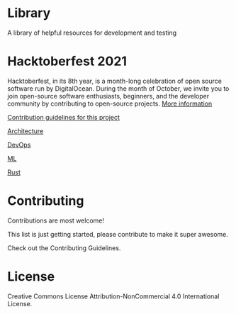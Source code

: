 # Library

A library of helpful resources for development and testing

# Hacktoberfest 2021

Hacktoberfest, in its 8th year, is a month-long celebration of open source software run by DigitalOcean. During the month of October, we invite you to join open-source software enthusiasts, beginners, and the developer community by contributing to open-source projects. [More information](https://hacktoberfest.digitalocean.com)

[Contribution guidelines for this project](https://github.com/WebLegends/Library/wiki/Hacktoberfest-2020)

[Architecture](https://github.com/WebLegends/Library/tree/main/Architecture)

[DevOps](https://github.com/WebLegends/Library/tree/main/DevOps)  

[ML](https://github.com/WebLegends/Library/tree/main/ML)

[Rust](https://github.com/WebLegends/Library/tree/main/Rust)

# Contributing
Contributions are most welcome!

This list is just getting started, please contribute to make it super awesome.

Check out the Contributing Guidelines.

# License
Creative Commons License
Attribution-NonCommercial 4.0 International License.
